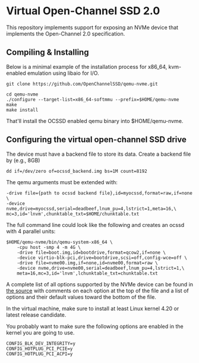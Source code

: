 # Virtual Open-Channel SSD 2.0

This repository implements support for exposing an NVMe device that implements
the Open-Channel 2.0 specification.

## Compiling & Installing

Below is a minimal example of the installation process for x86_64, kvm-enabled
emulation using libaio for I/O.

    git clone https://github.com/OpenChannelSSD/qemu-nvme.git

    cd qemu-nvme
    ./configure --target-list=x86_64-softmmu --prefix=$HOME/qemu-nvme
    make
    make install

That'll install the OCSSD enabled qemu binary into $HOME/qemu-nvme.

## Configuring the virtual open-channel SSD drive

The device must have a backend file to store its data. Create a backend file by
(e.g., 8GB)

    dd if=/dev/zero of=ocssd_backend.img bs=1M count=8192

The qemu arguments must be extended with:


    -drive file={path to ocssd backend file},id=myocssd,format=raw,if=none \
    -device nvme,drive=myocssd,serial=deadbeef,lnum_pu=4,lstrict=1,meta=16,\
    mc=3,id='lnvm',chunktable_txt=$HOME/chunktable.txt

The full command line could look like the following and creates an ocssd with 4
parallel units:

    $HOME/qemu-nvme/bin/qemu-system-x86_64 \
        -cpu host -smp 4 -m 4G \
        -drive file=boot.img,id=bootdrive,format=qcow2,if=none \
        -device virtio-blk-pci,drive=bootdrive,scsi=off,config-wce=off \
        -drive file=nvme00.img,if=none,id=nvme00,format=raw \
        -device nvme,drive=nvme00,serial=deadbeef,lnum_pu=4,lstrict=1,\
        meta=16,mc=3,id='lnvm',lchunktable_txt=chunktable.txt

A complete list of all options supported by the NVMe device can be found in
[the source](hw/block/nvme.c#L61) with comments on each option at the top of
the file and a list of options and their default values toward the bottom of
the file.

In the virtual machine, make sure to install at least Linux kernel 4.20 or
latest release candidate.

You probably want to make sure the following options are enabled in the kernel
you are going to use.

    CONFIG_BLK_DEV_INTEGRITY=y
    CONFIG_HOTPLUG_PCI_PCIE=y
    CONFIG_HOTPLUG_PCI_ACPI=y
